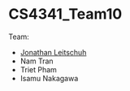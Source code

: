 # CS4341_Team10

Team:
- [Jonathan Leitschuh](https://github.com/JLLeitschuh)
- Nam Tran
- Triet Pham
- Isamu Nakagawa
